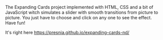 The Expanding Cards project implemented with HTML, CSS and a bit of JavaScript witch simulates a slider with smooth transitions from picture to picture. You just have to choose and click on any one to see the effect. Have fun!

It's right here https://presnia.github.io/expanding-cards-nd/
